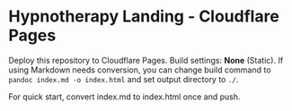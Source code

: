 # Hypnotherapy Landing - Cloudflare Pages

Deploy this repository to Cloudflare Pages.
Build settings: **None** (Static). If using Markdown needs conversion, you can change build command to `pandoc index.md -o index.html` and set output directory to `./`.

For quick start, convert index.md to index.html once and push.